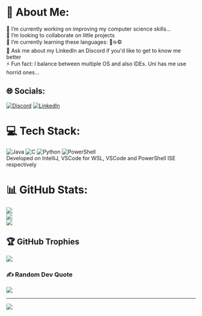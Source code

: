 # 💫 About Me:
🔭 I’m currently working on improving my computer science skills... <br>👯 I’m looking to collaborate on little projects<br>🌱 I’m currently learning these languages: 🐍☕©️<br>💬 Ask me about my LinkedIn an Discord if you'd like to get to know me better<br>⚡ Fun fact: I balance between multiple OS and also IDEs. Uni has me use horrid ones...


## 🌐 Socials:
[![Discord](https://img.shields.io/badge/Discord-%237289DA.svg?logo=discord&logoColor=white)](https://discord.gg/https://discord.gg/ekaGQE3nBy) [![LinkedIn](https://img.shields.io/badge/LinkedIn-%230077B5.svg?logo=linkedin&logoColor=white)](https://linkedin.com/in/---) 

# 💻 Tech Stack:
![Java](https://img.shields.io/badge/java-%23ED8B00.svg?style=for-the-badge&logo=openjdk&logoColor=white) ![C](https://img.shields.io/badge/c-%2300599C.svg?style=for-the-badge&logo=c&logoColor=white)  ![Python](https://img.shields.io/badge/python-3670A0?style=for-the-badge&logo=python&logoColor=ffdd54) ![PowerShell](https://img.shields.io/badge/PowerShell-%235391FE.svg?style=for-the-badge&logo=powershell&logoColor=white) <br>
Developed on IntelliJ, VSCode for WSL, VSCode and PowerShell ISE respectively
# 📊 GitHub Stats:
![](https://github-readme-stats.vercel.app/api?username=Filnaei&theme=moltack&hide_border=false&include_all_commits=false&count_private=false)<br/>
![](https://github-readme-streak-stats.herokuapp.com/?user=Filnaei&theme=moltack&hide_border=false)<br/>
![](https://github-readme-stats.vercel.app/api/top-langs/?username=Filnaei&theme=moltack&hide_border=false&include_all_commits=false&count_private=false&layout=compact)

## 🏆 GitHub Trophies
![](https://github-profile-trophy.vercel.app/?username=Filnaei&theme=radical&no-frame=false&no-bg=true&margin-w=4)

### ✍️ Random Dev Quote
![](https://quotes-github-readme.vercel.app/api?type=horizontal&theme=gruvbox)

---
[![](https://visitcount.itsvg.in/api?id=Filnaei&icon=5&color=10)](https://visitcount.itsvg.in)

<!-- Proudly created with GPRM ( https://gprm.itsvg.in ) -->
